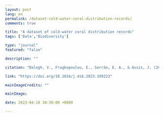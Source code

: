 ```yaml
---
layout: post
lang: en
permalink: /dataset-cold-water-coral-distribution-records/
comments: true

title: "A dataset of cold-water coral distribution records"
tags: ['Data','Biodiversity']

type: "journal"
featured: "false"

description: ""

citation: "Balogh, V., Fragkopoulou, E., Serrão, E. A., & Assis, J. (2023). A dataset of cold-water coral distribution records. Data in Brief."

link: "https://doi.org/10.1016/j.dib.2023.109223"

mainImageCredits: ""

mainImage: 

date: 2023-04-18 10:30:00 +0800

---
```


